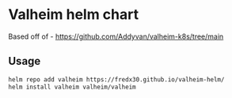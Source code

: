 # Valheim helm chart

Based off of - https://github.com/Addyvan/valheim-k8s/tree/main

## Usage

```bash
helm repo add valheim https://fredx30.github.io/valheim-helm/
helm install valheim valheim/valheim
```